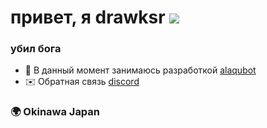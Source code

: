 # привет, я drawksr ![](https://user-images.githubusercontent.com/18350557/176309783-0785949b-9127-417c-8b55-ab5a4333674e.gif)

### убил бога

* 🚀  В данный момент занимаюсь разработкой [alaqubot](http://github.com/drawiks/alaqubot)
* ✉️  Обратная связь [discord](https://discord.com/users/1016250061937721355)

### 🌍  Okinawa Japan
